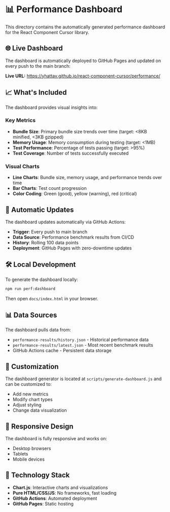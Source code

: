# 📊 Performance Dashboard

This directory contains the automatically generated performance dashboard for the React Component Cursor library.

## 🌐 Live Dashboard

The dashboard is automatically deployed to GitHub Pages and updated on every push to the main branch:

**Live URL:** https://yhattav.github.io/react-component-cursor/performance/

## 📈 What's Included

The dashboard provides visual insights into:

### Key Metrics
- **Bundle Size**: Primary bundle size trends over time (target: <8KB minified, <3KB gzipped)
- **Memory Usage**: Memory consumption during testing (target: <1MB)
- **Test Performance**: Percentage of tests passing (target: >95%)
- **Test Coverage**: Number of tests successfully executed

### Visual Charts
- **Line Charts**: Bundle size, memory usage, and performance trends over time
- **Bar Charts**: Test count progression
- **Color Coding**: Green (good), yellow (warning), red (critical)

## 🔄 Automatic Updates

The dashboard updates automatically via GitHub Actions:
- **Trigger**: Every push to main branch
- **Data Source**: Performance benchmark results from CI/CD
- **History**: Rolling 100 data points
- **Deployment**: GitHub Pages with zero-downtime updates

## 🛠️ Local Development

To generate the dashboard locally:

```bash
npm run perf:dashboard
```

Then open `docs/index.html` in your browser.

## 📊 Data Sources

The dashboard pulls data from:
- `performance-results/history.json` - Historical performance data
- `performance-results/latest.json` - Most recent benchmark results
- GitHub Actions cache - Persistent data storage

## 🔧 Customization

The dashboard generator is located at `scripts/generate-dashboard.js` and can be customized to:
- Add new metrics
- Modify chart types
- Adjust styling
- Change data visualization

## 📱 Responsive Design

The dashboard is fully responsive and works on:
- Desktop browsers
- Tablets
- Mobile devices

## 🎨 Technology Stack

- **Chart.js**: Interactive charts and visualizations
- **Pure HTML/CSS/JS**: No frameworks, fast loading
- **GitHub Actions**: Automated deployment
- **GitHub Pages**: Static hosting 